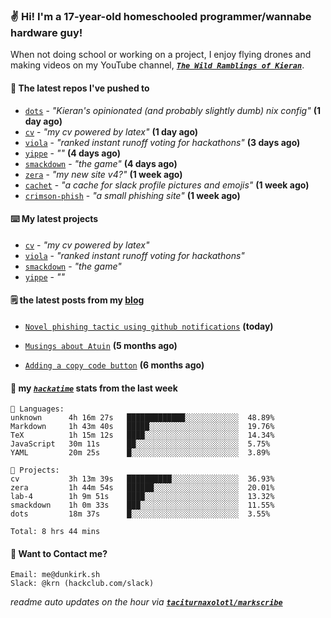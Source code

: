 ### ✌️ Hi! I'm a 17-year-old homeschooled programmer/wannabe hardware guy!

When not doing school or working on a project, I enjoy flying drones and making videos on my YouTube channel, [**_`The Wild Ramblings of Kieran`_**](https://youtube.com/@kieran.rambles).

#### 👷 The latest repos I've pushed to

- [`dots`](https://github.com/taciturnaxolotl/dots) - _"Kieran's opinionated (and probably slightly dumb) nix config"_ **(1 day ago)**
- [`cv`](https://github.com/taciturnaxolotl/cv) - _"my cv powered by latex"_ **(1 day ago)**
- [`viola`](https://github.com/taciturnaxolotl/viola) - _"ranked instant runoff voting for hackathons"_ **(3 days ago)**
- [`yippe`](https://github.com/taciturnaxolotl/yippe) - _""_ **(4 days ago)**
- [`smackdown`](https://github.com/taciturnaxolotl/smackdown) - _"the game"_ **(4 days ago)**
- [`zera`](https://github.com/taciturnaxolotl/zera) - _"my new site v4?"_ **(1 week ago)**
- [`cachet`](https://github.com/taciturnaxolotl/cachet) - _"a cache for slack profile pictures and emojis"_ **(1 week ago)**
- [`crimson-phish`](https://github.com/taciturnaxolotl/crimson-phish) - _"a small phishing site"_ **(1 week ago)**

#### ⌨️ My latest projects

- [`cv`](https://github.com/taciturnaxolotl/cv) - _"my cv powered by latex"_
- [`viola`](https://github.com/taciturnaxolotl/viola) - _"ranked instant runoff voting for hackathons"_
- [`smackdown`](https://github.com/taciturnaxolotl/smackdown) - _"the game"_
- [`yippe`](https://github.com/taciturnaxolotl/yippe) - _""_

#### 🗒️ the latest posts from my [blog](https://dunkirk.sh)

- [`Novel phishing tactic using github notifications`](https://dunkirk.sh/blog/github-phishing/) **(today)**

- [`Musings about Atuin`](https://dunkirk.sh/blog/atuin/) **(5 months ago)**

- [`Adding a copy code button`](https://dunkirk.sh/blog/adding-a-copy-button/) **(6 months ago)**



#### 📡 my [_`hackatime`_](https://waka.hackclub.com) stats from the last week

```text
💾 Languages:
unknown      4h 16m 27s   █████████████░░░░░░░░░░░░  48.89%
Markdown     1h 43m 40s   █████░░░░░░░░░░░░░░░░░░░░  19.76%
TeX          1h 15m 12s   ████░░░░░░░░░░░░░░░░░░░░░  14.34%
JavaScript   30m 11s      ██░░░░░░░░░░░░░░░░░░░░░░░  5.75%
YAML         20m 25s      █░░░░░░░░░░░░░░░░░░░░░░░░  3.89%

💼 Projects:
cv           3h 13m 39s   ██████████░░░░░░░░░░░░░░░  36.93%
zera         1h 44m 54s   ██████░░░░░░░░░░░░░░░░░░░  20.01%
lab-4        1h 9m 51s    ████░░░░░░░░░░░░░░░░░░░░░  13.32%
smackdown    1h 0m 33s    ███░░░░░░░░░░░░░░░░░░░░░░  11.55%
dots         18m 37s      █░░░░░░░░░░░░░░░░░░░░░░░░  3.55%

Total: 8 hrs 44 mins
```

#### 📮 Want to Contact me?

```text
Email: me@dunkirk.sh
Slack: @krn (hackclub.com/slack)
```

_readme auto updates on the hour via [**`taciturnaxolotl/markscribe`**](https://github.com/taciturnaxolotl/markscribe)_
